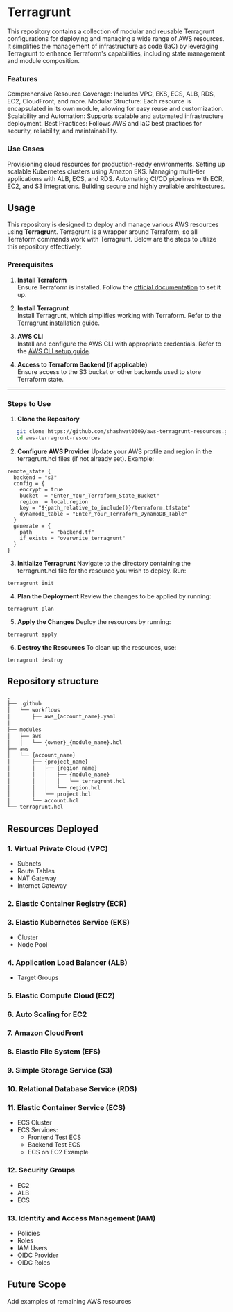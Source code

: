 # Terragrunt

This repository contains a collection of modular and reusable Terragrunt configurations for deploying and managing a wide range of AWS resources. It simplifies the management of infrastructure as code (IaC) by leveraging Terragrunt to enhance Terraform's capabilities, including state management and module composition.

### Features
Comprehensive Resource Coverage: Includes VPC, EKS, ECS, ALB, RDS, EC2, CloudFront, and more.
Modular Structure: Each resource is encapsulated in its own module, allowing for easy reuse and customization.
Scalability and Automation: Supports scalable and automated infrastructure deployment.
Best Practices: Follows AWS and IaC best practices for security, reliability, and maintainability.

### Use Cases
Provisioning cloud resources for production-ready environments.
Setting up scalable Kubernetes clusters using Amazon EKS.
Managing multi-tier applications with ALB, ECS, and RDS.
Automating CI/CD pipelines with ECR, EC2, and S3 integrations.
Building secure and highly available architectures.

## Usage

This repository is designed to deploy and manage various AWS resources using **Terragrunt**. Terragrunt is a wrapper around Terraform, so all Terraform commands work with Terragrunt. Below are the steps to utilize this repository effectively:

### Prerequisites
1. **Install Terraform**  
   Ensure Terraform is installed. Follow the [official documentation](https://developer.hashicorp.com/terraform/downloads) to set it up.
   
2. **Install Terragrunt**  
   Install Terragrunt, which simplifies working with Terraform. Refer to the [Terragrunt installation guide](https://terragrunt.gruntwork.io/docs/getting-started/install/).

3. **AWS CLI**  
   Install and configure the AWS CLI with appropriate credentials. Refer to the [AWS CLI setup guide](https://docs.aws.amazon.com/cli/latest/userguide/install-cliv2.html).

4. **Access to Terraform Backend (if applicable)**  
   Ensure access to the S3 bucket or other backends used to store Terraform state.

---

### Steps to Use
1. **Clone the Repository**
```bash
   git clone https://github.com/shashwat0309/aws-terragrunt-resources.git
   cd aws-terragrunt-resources
```

2. **Configure AWS Provider**
Update your AWS profile and region in the terragrunt.hcl files (if not already set). Example:
```hcl
remote_state {
  backend = "s3"
  config = {
    encrypt = true
    bucket  = "Enter_Your_Terraform_State_Bucket"
    region  = local.region
    key = "${path_relative_to_include()}/terraform.tfstate"
    dynamodb_table = "Enter_Your_Terraform_DynamoDB_Table"
  }
  generate = {
    path      = "backend.tf"
    if_exists = "overwrite_terragrunt"
  }
}
```

3. **Initialize Terragrunt** Navigate to the directory containing the terragrunt.hcl file for the resource you wish to deploy. Run:

```hcl
terragrunt init
```

4. **Plan the Deployment**
Review the changes to be applied by running:

```hcl
terragrunt plan
```

5. **Apply the Changes**
Deploy the resources by running:

```hcl
terragrunt apply
```

6. **Destroy the Resources**
To clean up the resources, use:
```hcl
terragrunt destroy
```


## Repository structure

```txt
.
├── .github
│   └── workflows
│       ├── aws_{account_name}.yaml
│  
├── modules
│   ├── aws
│   │   └── {owner}_{module_name}.hcl
├── aws
│   └── {account_name}
│       ├── {project_name}
│       │   ├── {region_name}
│       │   │   ├── {module_name}
│       │   │   │   └── terragrunt.hcl
│       │   │   └── region.hcl
│       │   └── project.hcl
│       └── account.hcl
└── terragrunt.hcl
```

## Resources Deployed

### 1. Virtual Private Cloud (VPC)
- Subnets
- Route Tables
- NAT Gateway
- Internet Gateway

### 2. Elastic Container Registry (ECR)

### 3. Elastic Kubernetes Service (EKS)
- Cluster
- Node Pool

### 4. Application Load Balancer (ALB)
- Target Groups

### 5. Elastic Compute Cloud (EC2)

### 6. Auto Scaling for EC2

### 7. Amazon CloudFront

### 8. Elastic File System (EFS)

### 9. Simple Storage Service (S3)

### 10. Relational Database Service (RDS)

### 11. Elastic Container Service (ECS)
- ECS Cluster
- ECS Services:
  - Frontend Test ECS
  - Backend Test ECS
  - ECS on EC2 Example

### 12. Security Groups
- EC2
- ALB
- ECS

### 13. Identity and Access Management (IAM)
- Policies
- Roles
- IAM Users
- OIDC Provider
- OIDC Roles

## Future Scope 
Add examples of remaining AWS resources